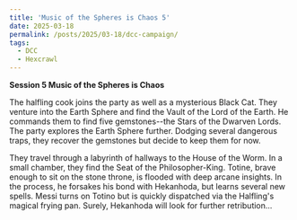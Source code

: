 ```yaml
---
title: 'Music of the Spheres is Chaos 5'
date: 2025-03-18
permalink: /posts/2025/03-18/dcc-campaign/
tags:
  - DCC
  - Hexcrawl
---
```


**Session 5 Music of the Spheres is Chaos**

The halfling cook joins the party as well as a mysterious Black Cat. They venture into the Earth Sphere and find the Vault of the Lord of the Earth. He commands them to find five gemstones--the Stars of the Dwarven Lords. The party explores the Earth Sphere further. Dodging several dangerous traps, they recover the gemstones but decide to keep them for now. 

They travel through a labyrinth of hallways to the House of the Worm. In a small chamber, they find the Seat of the Philosopher-King. Totine, brave enough to sit on the stone throne, is flooded with deep arcane insights. In the process, he forsakes his bond with Hekanhoda, but learns several new spells. Messi turns on Totino but is quickly dispatched via the Halfling's magical frying pan. Surely, Hekanhoda will look for further retribution...
